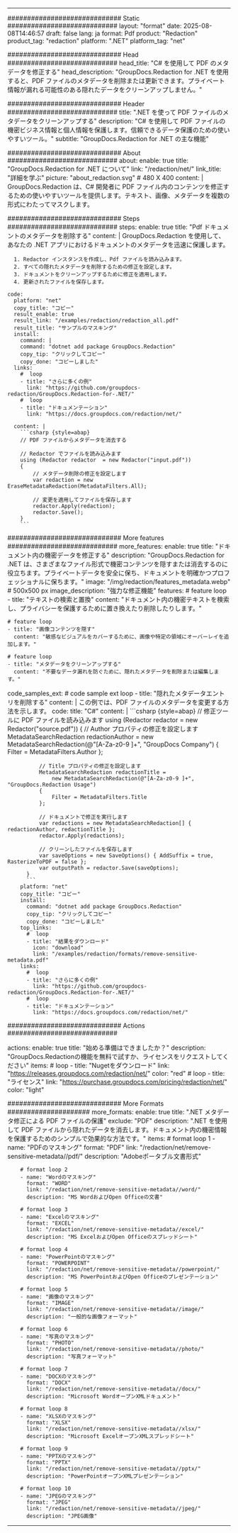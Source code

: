 
---
############################# Static ############################
layout: "format"
date:  2025-08-08T14:46:57
draft: false
lang: ja
format: Pdf
product: "Redaction"
product_tag: "redaction"
platform: ".NET"
platform_tag: "net"

############################# Head ############################
head_title: "C# を使用して PDF のメタデータを修正する"
head_description: "GroupDocs.Redaction for .NET を使用すると、PDF ファイルのメタデータを削除または更新できます。プライベート情報が漏れる可能性のある隠れたデータをクリーンアップしません。"

############################# Header ############################
title: ".NET を使って PDF ファイルのメタデータをクリーンアップする" 
description: "C# を使用して PDF ファイルの機密ビジネス情報と個人情報を保護します。信頼できるデータ保護のための使いやすいツール。"
subtitle: "GroupDocs.Redaction for .NET の主な機能" 

############################# About ############################
about:
    enable: true
    title: "GroupDocs.Redaction for .NET について"
    link: "/redaction/net/"
    link_title: "詳細を学ぶ"
    picture: "about_redaction.svg" # 480 X 400
    content: |
       GroupDocs.Redaction は、C# 開発者に PDF ファイル内のコンテンツを修正するための使いやすいツールを提供します。テキスト、画像、メタデータを複数の形式にわたってマスクします。

############################# Steps ############################
steps:
    enable: true
    title: "Pdf ドキュメントのメタデータを削除する"
    content: |
      GroupDocs.Redaction を使用して、あなたの .NET アプリにおけるドキュメントのメタデータを迅速に保護します。
      
      1. Redactor インスタンスを作成し、Pdf ファイルを読み込みます。
      2. すべての隠れたメタデータを削除するための修正を設定します。
      3. ドキュメントをクリーンアップするために修正を適用します。
      4. 更新されたファイルを保存します。
   
    code:
      platform: "net"
      copy_title: "コピー"
      result_enable: true
      result_link: "/examples/redaction/redaction_all.pdf"
      result_title: "サンプルのマスキング"
      install:
        command: |
        command: "dotnet add package GroupDocs.Redaction"
        copy_tip: "クリックしてコピー"
        copy_done: "コピーしました"
      links:
        #  loop
        - title: "さらに多くの例"
          link: "https://github.com/groupdocs-redaction/GroupDocs.Redaction-for-.NET/"
        #  loop
        - title: "ドキュメンテーション"
          link: "https://docs.groupdocs.com/redaction/net/"
          
      content: |
        ```csharp {style=abap}
        // PDF ファイルからメタデータを消去する

        // Redactor でファイルを読み込みます
        using (Redactor redactor  = new Redactor("input.pdf"))
        {
            // メタデータ削除の修正を設定します
            var redaction = new EraseMetadataRedaction(MetadataFilters.All);
            
            // 変更を適用してファイルを保存します
            redactor.Apply(redaction);
            redactor.Save();
        }
        ```            


############################# More features ############################
more_features:
  enable: true
  title: "ドキュメント内の機密データを修正する"
  description: "GroupDocs.Redaction for .NET は、さまざまなファイル形式で機密コンテンツを隠すまたは消去するのに役立ちます。プライベートデータを安全に保ち、ドキュメントを明確かつプロフェッショナルに保ちます。"
  image: "/img/redaction/features_metadata.webp" # 500x500 px
  image_description: "強力な修正機能"
  features:
    # feature loop
    - title: "テキストの検索と置換"
      content: "ドキュメント内の機密テキストを検索し、プライバシーを保護するために置き換えたり削除したりします。"

    # feature loop
    - title: "画像コンテンツを隠す"
      content: "敏感なビジュアルをカバーするために、画像や特定の領域にオーバーレイを追加します。"

    # feature loop
    - title: "メタデータをクリーンアップする"
      content: "不要なデータ漏れを防ぐために、隠れたメタデータを削除または編集します。"
      
  code_samples_ext:
    # code sample ext loop
    - title: "隠れたメタデータエントリを削除する"
      content: |
        この例では、PDF ファイルのメタデータを変更する方法を示します。
      code:
        title: "C#"
        content: |
          ```csharp {style=abap}
          //  修正ツールに PDF ファイルを読み込みます
          using (Redactor redactor  = new Redactor("source.pdf"))
          {
              // Author プロパティの修正を設定します
              MetadataSearchRedaction redactionAuthor = 
                  new MetadataSearchRedaction(@"[A-Za-z0-9 ]+", "GroupDocs Company")
              {
                  Filter = MetadataFilters.Author
              };

              // Title プロパティの修正を設定します
              MetadataSearchRedaction redactionTitle = 
                  new MetadataSearchRedaction(@"[A-Za-z0-9 ]+", "GroupDocs.Redaction Usage")
              {
                  Filter = MetadataFilters.Title
              };

              // ドキュメントで修正を実行します
              var redactions = new MetadataSearchRedaction[] { redactionAuthor, redactionTitle };
              redactor.Apply(redactions);

              // クリーンしたファイルを保存します
              var saveOptions = new SaveOptions() { AddSuffix = true, RasterizeToPDF = false };
              var outputPath = redactor.Save(saveOptions);
          }
          ```
        platform: "net"
        copy_title: "コピー"
        install:
          command: "dotnet add package GroupDocs.Redaction"
          copy_tip: "クリックしてコピー"
          copy_done: "コピーしました"
        top_links:
          #  loop
          - title: "結果をダウンロード"
            icon: "download"
            link: "/examples/redaction/formats/remove-sensitive-metadata.pdf"
        links:
          #  loop
          - title: "さらに多くの例"
            link: "https://github.com/groupdocs-redaction/GroupDocs.Redaction-for-.NET/"
          #  loop
          - title: "ドキュメンテーション"
            link: "https://docs.groupdocs.com/redaction/net/"


############################# Actions ############################

actions:
  enable: true
  title: "始める準備はできましたか？"
  description: "GroupDocs.Redactionの機能を無料で試すか、ライセンスをリクエストしてください"
  items:
    #  loop
    - title: "Nugetをダウンロード"
      link: "https://releases.groupdocs.com/redaction/net/"
      color: "red"
        #  loop
    - title: "ライセンス"
      link: "https://purchase.groupdocs.com/pricing/redaction/net/"
      color: "light"


############################# More Formats #####################
more_formats:
    enable: true
    title: ".NET メタデータ修正による PDF ファイルの保護"
    exclude: "PDF"
    description: ".NET を使用して PDF ファイルから隠れたデータを消去します。ドキュメント内の機密情報を保護するためのシンプルで効果的な方法です。"
    items: 
        # format loop 1
        - name: "PDFのマスキング"
          format: "PDF"
          link: "/redaction/net/remove-sensitive-metadata//pdf/"
          description: "Adobeポータブル文書形式"

        # format loop 2
        - name: "Wordのマスキング"
          format: "WORD"
          link: "/redaction/net/remove-sensitive-metadata//word/"
          description: "MS WordおよびOpen Officeの文書"
          
        # format loop 3
        - name: "Excelのマスキング"
          format: "EXCEL"
          link: "/redaction/net/remove-sensitive-metadata//excel/"
          description: "MS ExcelおよびOpen Officeのスプレッドシート"

        # format loop 4
        - name: "PowerPointのマスキング"
          format: "POWERPOINT"
          link: "/redaction/net/remove-sensitive-metadata//powerpoint/"
          description: "MS PowerPointおよびOpen Officeのプレゼンテーション"

        # format loop 5
        - name: "画像のマスキング"
          format: "IMAGE"
          link: "/redaction/net/remove-sensitive-metadata//image/"
          description: "一般的な画像フォーマット"

        # format loop 6
        - name: "写真のマスキング"
          format: "PHOTO"
          link: "/redaction/net/remove-sensitive-metadata//photo/"
          description: "写真フォーマット"

        # format loop 7
        - name: "DOCXのマスキング"
          format: "DOCX"
          link: "/redaction/net/remove-sensitive-metadata//docx/"
          description: "Microsoft WordオープンXMLドキュメント"
          
        # format loop 8
        - name: "XLSXのマスキング"
          format: "XLSX"
          link: "/redaction/net/remove-sensitive-metadata//xlsx/"
          description: "Microsoft ExcelオープンXMLスプレッドシート"
          
        # format loop 9
        - name: "PPTXのマスキング"
          format: "PPTX"
          link: "/redaction/net/remove-sensitive-metadata//pptx/"
          description: "PowerPointオープンXMLプレゼンテーション"

        # format loop 10
        - name: "JPEGのマスキング"
          format: "JPEG"
          link: "/redaction/net/remove-sensitive-metadata//jpeg/"
          description: "JPEG画像"


---